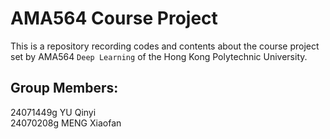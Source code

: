 # AMA564 Course Project
This is a repository recording codes and contents about the course project set by AMA564 `Deep Learning` of the Hong Kong Polytechnic University.
## Group Members:
24071449g  YU Qinyi  <br>
24070208g  MENG Xiaofan
